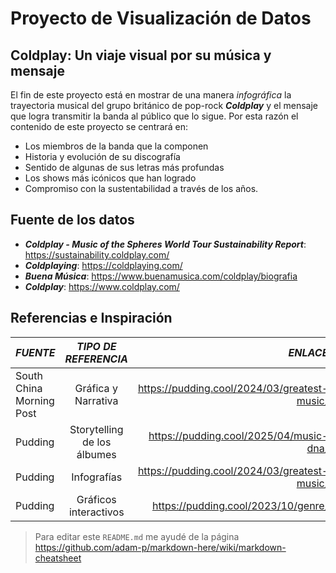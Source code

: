 # Proyecto de Visualización de Datos

## Coldplay: Un viaje visual por su música y mensaje

El fin de este proyecto está en mostrar de una manera *infográfica* la trayectoria musical del grupo británico de pop-rock **_Coldplay_** y el mensaje que logra transmitir la banda al público que lo sigue. Por esta razón el contenido de este proyecto se centrará en:
* Los miembros de la banda que la componen
* Historia y evolución de su discografía
* Sentido de algunas de sus letras más profundas
* Los shows más icónicos que han logrado
* Compromiso con la sustentabilidad a través de los años.

## Fuente de los datos

- **_Coldplay - Music of the Spheres World Tour Sustainability Report_**: https://sustainability.coldplay.com/
- **_Coldplaying_**: https://coldplaying.com/
- **_Buena Música_**: https://www.buenamusica.com/coldplay/biografia
- **_Coldplay_**: https://www.coldplay.com/

## Referencias e Inspiración

| **_FUENTE_**        | **_TIPO DE REFERENCIA_**           | **_ENLACE_** |
| ------------- |:-------------:| -----:|
| South China Morning Post      | Gráfica y Narrativa | https://pudding.cool/2024/03/greatest-music/  |
| Pudding      | Storytelling de los álbumes     |   https://pudding.cool/2025/04/music-dna/ |
| Pudding | Infografías     |  https://pudding.cool/2024/03/greatest-music/ |
| Pudding | Gráficos interactivos     |  https://pudding.cool/2023/10/genre/|







> Para editar este `README.md` me ayudé de la página https://github.com/adam-p/markdown-here/wiki/markdown-cheatsheet 








